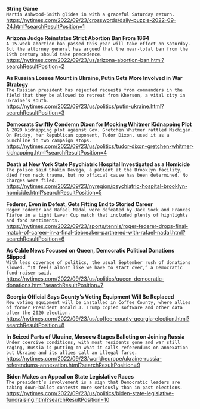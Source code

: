 **String Game**\
`Martin Ashwood-Smith glides in with a graceful Saturday return.`\
https://nytimes.com/2022/09/23/crosswords/daily-puzzle-2022-09-24.html?searchResultPosition=1

**Arizona Judge Reinstates Strict Abortion Ban From 1864**\
`A 15-week abortion ban passed this year will take effect on Saturday. But the attorney general has argued that the near-total ban from the 19th century should take precedence.`\
https://nytimes.com/2022/09/23/us/arizona-abortion-ban.html?searchResultPosition=2

**As Russian Losses Mount in Ukraine, Putin Gets More Involved in War Strategy**\
`The Russian president has rejected requests from commanders in the field that they be allowed to retreat from Kherson, a vital city in Ukraine’s south.`\
https://nytimes.com/2022/09/23/us/politics/putin-ukraine.html?searchResultPosition=3

**Democrats Swiftly Condemn Dixon for Mocking Whitmer Kidnapping Plot**\
`A 2020 kidnapping plot against Gov. Gretchen Whitmer rattled Michigan. On Friday, her Republican opponent, Tudor Dixon, used it as a punchline in two campaign stops.`\
https://nytimes.com/2022/09/23/us/politics/tudor-dixon-gretchen-whitmer-kidnapping.html?searchResultPosition=4

**Death at New York State Psychiatric Hospital Investigated as a Homicide**\
`The police said Shakim Devega, a patient at the Brooklyn facility, died from neck trauma, but no official cause has been determined. No charges were filed.`\
https://nytimes.com/2022/09/23/nyregion/psychiatric-hospital-brooklyn-homicide.html?searchResultPosition=5

**Federer, Even in Defeat, Gets Fitting End to Storied Career**\
`Roger Federer and Rafael Nadal were defeated by Jack Sock and Frances Tiafoe in a tight Laver Cup match that included plenty of highlights and fond sentiments.`\
https://nytimes.com/2022/09/23/sports/tennis/roger-federer-drops-final-match-of-career-in-a-final-tiebreaker-partnered-with-rafael-nadal.html?searchResultPosition=6

**As Cable News Focused on Queen, Democratic Political Donations Slipped**\
`With less coverage of politics, the usual September rush of donations slowed. “It feels almost like we have to start over,” a Democratic fund-raiser said.`\
https://nytimes.com/2022/09/23/us/politics/queen-democratic-donations.html?searchResultPosition=7

**Georgia Official Says County’s Voting Equipment Will Be Replaced**\
`New voting equipment will be installed in Coffee County, where allies of former President Donald J. Trump copied software and other data after the 2020 election.`\
https://nytimes.com/2022/09/23/us/coffee-county-georgia-election.html?searchResultPosition=8

**In Seized Parts of Ukraine, Moscow Stages Balloting on Joining Russia**\
`Under coercive conditions, with most residents gone and war still raging, Russia is putting on what it calls referendums on annexation but Ukraine and its allies call an illegal farce.`\
https://nytimes.com/2022/09/23/world/europe/ukraine-russia-referendums-annexation.html?searchResultPosition=9

**Biden Makes an Appeal on State Legislative Races**\
`The president’s involvement is a sign that Democratic leaders are taking down-ballot contests more seriously than in past elections.`\
https://nytimes.com/2022/09/23/us/politics/biden-state-legislative-fundraising.html?searchResultPosition=10

